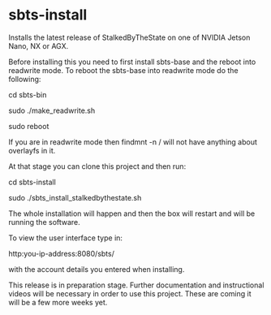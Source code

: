 # sbts-install

Installs the latest release of StalkedByTheState on one of NVIDIA Jetson Nano, NX or AGX.

Before installing this you need to first install sbts-base and the reboot into readwrite mode. To reboot the sbts-base into readwrite mode do the following:

cd sbts-bin

sudo ./make_readwrite.sh

sudo reboot

If you are in readwrite mode then findmnt -n / will not have anything about overlayfs in it.

At that stage you can clone this project and then run:

cd sbts-install

sudo ./sbts_install_stalkedbythestate.sh

The whole installation will happen and then the box will restart and will be running the software.

To view the user interface type in:

http:you-ip-address:8080/sbts/

with the account details you entered when installing.

This release is in preparation stage. Further documentation and instructional videos will be necessary in order to use this project. These are coming it will be a few more weeks yet.

